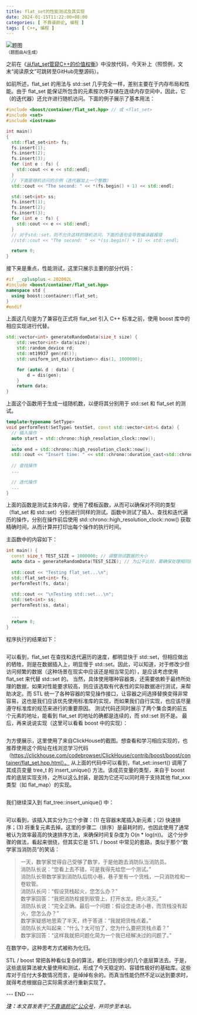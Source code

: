```yaml
---
title: flat_set的性能测试及其实现
date: 2024-01-15T11:22:00+08:00
categories: [ 不靠谱颜论, 编程 ]
tags: [ C++, 编程 ]
---
```


<div class="p-3 text-center">
  <img class="img-fluid" src="/images/2024/0115/01.png" alt="题图" style="max-width:640px">
  <div><small>（题图由AI生成）</small></div>
</div>

之前在《[从flat_set管窥C++的价值权衡](/2024/01/07/从flat_set管窥c-的价值权衡/)》中没放代码，今天补上（照惯例，文末“阅读原文”可跳转至GitHub完整源码）。

如前所述，flat_set 的用法与 std::set 几乎完全一样，差别主要在于内存布局和性能。由于 flat_set 能保证所包含的元素按次序存储在连续内存空间中，因此，它（的迭代器）还允许进行随机访问。下面的例子展示了基本用法：

```cpp
#include <boost/container/flat_set.hpp> // 或 <flat_set>
#include <set>
#include <iostream>

int main()
{
  std::flat_set<int> fs;
  fs.insert(1);
  fs.insert(2);
  fs.insert(3);
  for (int e : fs) {
    std::cout << e << std::endl;
  }
  // 下面是随机访问的示例（迭代器加上一个整数）
  std::cout << "The second: " << *(fs.begin() + 1) << std::endl;

  std::set<int> ss;
  fs.insert(1);
  fs.insert(2);
  fs.insert(3);
  for (int e : fs) {
    std::cout << e << std::endl;
  }
  // 对于std::set，则不允许这样的随机访问，下面的语句会导致编译器报错
  //std::cout << "The second: " << *(ss.begin() + 1) << std::endl;

  return 0;
}
```

接下来是重点，性能测试，这里只展示主要的部分代码：

```cpp
#if __cplusplus < 202002L
#include <boost/container/flat_set.hpp>
namespace std {
  using boost::container::flat_set;
}
#endif
```

上面这几句是为了兼容在正式将 flat_set 引入 C++ 标准之前，使用 boost 库中的相应实现进行代替。

```cpp
std::vector<int> generateRandomData(size_t size) {
    std::vector<int> data(size);
    std::random_device rd;
    std::mt19937 gen(rd());
    std::uniform_int_distribution<> dis(1, 1000000);

    for (auto& d : data) {
        d = dis(gen);
    }
    return data;
}
```

上面这个函数用于生成一组随机数，以便将其分别用于 std::set 和 flat_set 的测试。

```cpp
template<typename SetType>
void performTest(SetType& testSet, const std::vector<int>& data) {
  // 插入操作
  auto start = std::chrono::high_resolution_clock::now();
  ...
  auto end = std::chrono::high_resolution_clock::now();
  std::cout << "Insert time: " << std::chrono::duration_cast<std::chrono::microseconds>(end - start).count() << " microseconds\n";
 
  // 查找操作
  ...
 
  // 迭代操作
  ...
}
```

上面的函数是测试主体内容，使用了模板函数，从而可以确保对不同的类型（flat_set 和 std::set）分别进行同样的测试。函数中测试了插入、查找和迭代遍历的操作，分别在操作前后使用 std::chrono::high_resolution_clock::now() 获取精确时间，从而计算并打印出每个操作的执行时间。

主函数中的内容如下：

```cpp
int main() {
  const size_t TEST_SIZE = 1000000; // 调整测试数据的大小
  auto data = generateRandomData(TEST_SIZE); // 为公平比较，需确保处理相同的随机数据
 
  std::cout << "Testing flat_set...\n";
  std::flat_set<int> fs;
  performTest(fs, data);
 
  std::cout << "\nTesting std::set...\n";
  std::set<int> ss;
  performTest(ss, data);
 
  ...
  return 0;
}
```

程序执行的结果如下：

<div class="p-3 text-center">
  <img class="img-fluid" src="/images/2024/0115/02.png" alt="" style="max-width:350px">
</div>

可以看到，flat_set 在查找和迭代遍历的速度，都明显快于 std::set，但相应做出的牺牲，则是在数据插入上，明显慢于 std::set。因此，可以知道，对于修改少但访问频繁的数据（这种场景在现实中应该还是相当常见的），是应该考虑使用 flat_set 来代替 std::set 的。
当然，具体使用哪种容器类，还需要依赖于最终所处理的数据，如果对性能要求较高，则应该选取有代表性的实际数据进行测试，来帮助决定。而 STL 统一了各种容器的常见操作接口，让容器之间选择替换变得非常容易，这也是我们应该优先使用标准库的实现，而如果我们自行实现，也应该尽量遵守标准库的规范来进行的重要原因。
测试代码还同时展示了两个集合类的前五个元素的地址，能看到 flat_set 的地址的确都是连续的，而 std::set 则不是。
最后，再来说说实现（这里可以看看 boost 中的实现）：

<div class="p-3 text-center">
  <img class="img-fluid" src="/images/2024/0115/03.png" alt="" style="max-width:640px">
</div>

为方便展示，这里使用了来自ClickHouse的截图。想查看和学习相应实现的，也推荐使用这个网址在线浏览学习代码（https://clickhouse.com/codebrowser/ClickHouse/contrib/boost/boost/container/flat_set.hpp.html）。
从上面的代码中可以看到，flat_set::insert() 调用了其成员变量 tree_t 的 insert_unique() 方法。该成员变量的类型，来自于 boost 库的底层实现支持，之所以这么封装，是因为它还可以同时用于支持其他 flat_xxx 类型（如 flat_map）的实现。

<div class="p-3 text-center">
  <img class="img-fluid" src="/images/2024/0115/04.png" alt="" style="max-width:640px">
</div>

我们继续深入到 flat_tree::insert_unique() 中：

<div class="p-3 text-center">
  <img class="img-fluid" src="/images/2024/0115/05.png" alt="" style="max-width:640px">
</div>

可以看到，该插入其实分为三个步骤：(1) 在容器末尾插入新元素；(2) 快速排序；(3) 将重复元素去掉。这里的步骤二（排序）是最耗时的，也因此使用了通常被认为效率最高的快速排序方法，来确保时间复杂度为 O(n * log(n))。
这个分步骤的做法，看起来很绕，但其实它是 STL / boost 中常见的套路，类似于那个“数学家当消防员”的笑话：

> 一天，数学家觉得自己受够了数学，于是他跑去消防队当消防员。  
> 消防队长说：“您看上去不错，可是我得先给您一个测试。”  
> 消防队长带数学家到消防队后院小巷，巷子里有一个货栈，一只消防栓和一卷软管。  
> 消防队长问：“假设货栈起火，您怎么办？”  
> 数学家回答：“我把消防栓接到软管上，打开水龙，把火浇灭。”  
> 消防队长说：“完全正确。最后一个问题：假设您走进小巷，而货栈没有起火，您怎么办？”  
> 数学家疑惑地思索了半天，终于答道：“我就把货栈点着。”  
> 消防队长大叫起来：“什么？太可怕了，您为什么要把货栈点着？”  
> 数学家回答：“这样我就把问题化简为一个我已经解决过的问题了。”

在数学中，这种思考方式被称为化归。

STL / boost 常把各种看似复杂的算法，都化归到很少的几个底层算法去。于是，这些底层算法被大量使用和测试，形成了今天稳定的、容错性极好的基础库。这些库对于应付大多数情况而言，是绰绰有余的。而真当性能仍然不足以达到要求时，就得考虑根据自己实际需求进行重新实现了。

<div class="p-5 text-center">--- END ---</div>

<i><b>注：</b>本文首发表于[“不靠谱颜论”公众号](https://mp.weixin.qq.com/s/wJLsQVTZnqB2gWGYsZaMPg)，并同步至本站。</i>
